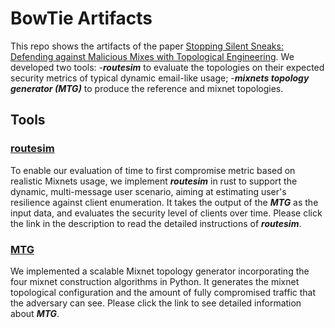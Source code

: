 # BowTie Artifacts
This repo shows the artifacts of the paper [Stopping Silent Sneaks: Defending against Malicious Mixes with Topological Engineering](https://arxiv.org/abs/2206.00592). We developed two tools: 
-***routesim*** to evaluate the topologies on their expected security metrics of typical dynamic email-like usage;
-***mixnets topology generator (MTG)*** to produce the reference and 
mixnet topologies.


## Tools
### [routesim](https://github.com/frochet/routesim)
To enable our evaluation of time to first compromise metric based on realistic Mixnets usage, we 
implement 
***routesim*** in rust to support the dynamic, multi-message 
user scenario, aiming at estimating user's resilience against client enumeration. It takes the output of the ***MTG*** as the input data, and evaluates the security level of clients over time. Please click the link in the description to read the detailed instructions of ***routesim***.

### [MTG](https://github.com/sus0pid/MTG-Simulator)
We implemented a scalable Mixnet topology generator incorporating the four mixnet construction algorithms in Python. It generates the mixnet topological configuration and the amount of fully compromised traffic that the adversary can see. Please click the link to see detailed information about ***MTG***.